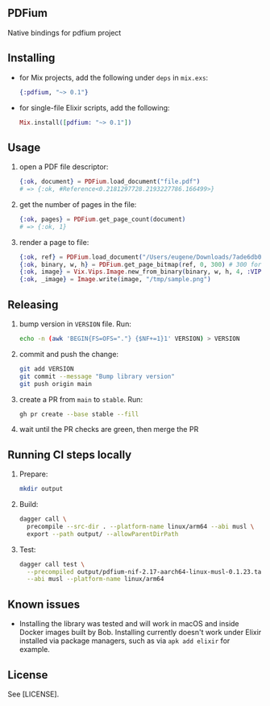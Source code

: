 ## PDFium

Native bindings for pdfium project

## Installing

* for Mix projects, add the following under `deps` in `mix.exs`:

    ```elixir
    {:pdfium, "~> 0.1"}
    ```

* for single-file Elixir scripts, add the following:

    ```elixir
    Mix.install([pdfium: "~> 0.1"])
    ```

## Usage

1. open a PDF file descriptor:

   ```elixir
   {:ok, document} = PDFium.load_document("file.pdf")
   # => {:ok, #Reference<0.2181297728.2193227786.166499>}
   ```

2. get the number of pages in the file:

   ```elixir
   {:ok, pages} = PDFium.get_page_count(document)
   # => {:ok, 1}
   ```

3. render a page to file:

   ```elixir
   {:ok, ref} = PDFium.load_document("/Users/eugene/Downloads/7ade6db09604a8b41104763c6f16a987.pdf")
   {:ok, binary, w, h} = PDFium.get_page_bitmap(ref, 0, 300) # 300 for DPI
   {:ok, image} = Vix.Vips.Image.new_from_binary(binary, w, h, 4, :VIPS_FORMAT_UCHAR)
   {:ok, _image} = Image.write(image, "/tmp/sample.png")
   ```

## Releasing

1. bump version in `VERSION` file. Run:

   ```sh
   echo -n (awk 'BEGIN{FS=OFS="."} {$NF+=1}1' VERSION) > VERSION
   ```

2. commit and push the change:

   ```sh
   git add VERSION
   git commit --message "Bump library version"
   git push origin main
   ```

3. create a PR from `main` to `stable`. Run:

   ```sh
   gh pr create --base stable --fill
   ```

4. wait until the PR checks are green, then merge the PR

## Running CI steps locally

1. Prepare:

   ```sh
   mkdir output
   ```

1. Build:

   ```sh
   dagger call \
     precompile --src-dir . --platform-name linux/arm64 --abi musl \
     export --path output/ --allowParentDirPath
   ```

2. Test:

   ```sh
   dagger call test \
     --precompiled output/pdfium-nif-2.17-aarch64-linux-musl-0.1.23.tar.gz \
     --abi musl --platform-name linux/arm64
   ```

## Known issues

* Installing the library was tested and will work in macOS and inside Docker images built by Bob. Installing
  currently doesn't work under Elixir installed via package managers, such as via `apk add elixir` for example.

## License

See [LICENSE].
